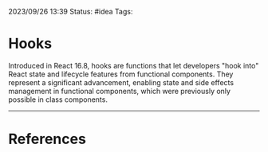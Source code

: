 2023/09/26 13:39
Status: #idea
Tags:

# Hooks

Introduced in React 16.8, hooks are functions that let developers "hook into" React state and lifecycle features from functional components. They represent a significant advancement, enabling state and side effects management in functional components, which were previously only possible in class components.





---
# References
